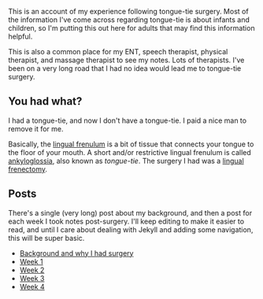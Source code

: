 This is an account of my experience following tongue-tie surgery. Most of the information I've come across regarding tongue-tie is about infants and children, so I'm putting this out here for adults that may find this information helpful.

This is also a common place for my ENT, speech therapist, physical therapist, and massage therapist to see my notes. Lots of therapists. I've been on a very long road that I had no idea would lead me to tongue-tie surgery.

## You had what?

I had a tongue-tie, and now I don't have a tongue-tie. I paid a nice man to remove it for me.

Basically, the [lingual frenulum](https://en.wikipedia.org/wiki/Frenulum_of_tongue) is a bit of tissue that connects your tongue to the floor of your mouth. A short and/or restrictive lingual frenulum is called [ankyloglossia](https://en.wikipedia.org/wiki/Ankyloglossia), also known as _tongue-tie_. The surgery I had was a [lingual frenectomy](https://en.wikipedia.org/wiki/Frenectomy).

## Posts

There's a single (very long) post about my background, and then a post for each week I took notes post-surgery. I'll keep editing to make it easier to read, and until I care about dealing with Jekyll and adding some navigation, this will be super basic.

* [Background and why I had surgery](/background.md)
* [Week 1](/week-1.md)
* [Week 2](/week-2.md)
* [Week 3](/week-3.md)
* [Week 4](/week-4.md)